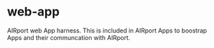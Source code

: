 # web-app

AIRport web App harness.  This is included in AIRport Apps to boostrap Apps and their
communcation with AIRport.
